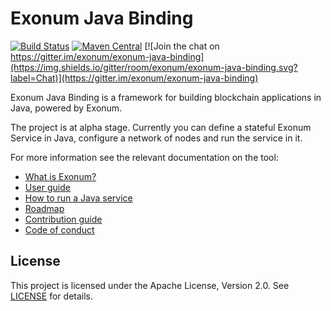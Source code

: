 # Exonum Java Binding

[![Build Status](https://www.travis-ci.org/exonum/exonum-java-binding.svg?branch=master)](https://www.travis-ci.org/exonum/exonum-java-binding)
[![Maven Central](https://maven-badges.herokuapp.com/maven-central/com.exonum.binding/exonum-java-binding-core/badge.svg)](https://maven-badges.herokuapp.com/maven-central/com.exonum.binding/exonum-java-binding-core/)
[![Join the chat on https://gitter.im/exonum/exonum-java-binding](https://img.shields.io/gitter/room/exonum/exonum-java-binding.svg?label=Chat)](https://gitter.im/exonum/exonum-java-binding)

Exonum Java Binding is a framework for building blockchain applications in Java, 
powered by Exonum.

The project is at alpha stage. Currently you can define a stateful Exonum Service 
in Java, configure a network of nodes and run the service in it.

For more information see the relevant documentation on the tool:
  - [What is Exonum?](https://exonum.com/doc/get-started/what-is-exonum/)
  - [User guide](https://exonum.com/doc/get-started/java-binding)
  - [How to run a Java service](https://exonum.com/doc/get-started/java-binding#How-to-Run-a-Service)
  - [Roadmap](ROADMAP.md)
  - [Contribution guide](CONTRIBUTING.md)
  - [Code of conduct](https://github.com/exonum/exonum/blob/master/CODE_OF_CONDUCT.md)


## License
This project is licensed under the Apache License, Version 2.0. 
See [LICENSE](LICENSE) for details.
